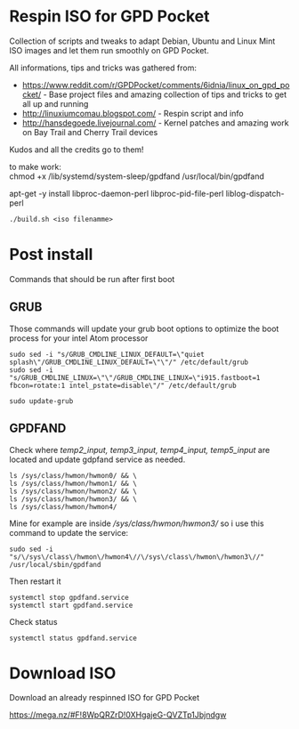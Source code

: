 # Respin ISO for GPD Pocket
Collection of scripts and tweaks to adapt Debian, Ubuntu and Linux Mint ISO images and let them run smoothly on GPD Pocket.

All informations, tips and tricks was gathered from:
 - https://www.reddit.com/r/GPDPocket/comments/6idnia/linux_on_gpd_pocket/ - Base project files and amazing collection of tips and tricks to get all up and running
 - http://linuxiumcomau.blogspot.com/ - Respin script and info
 - http://hansdegoede.livejournal.com/ - Kernel patches and amazing work on Bay Trail and Cherry Trail devices
 
 Kudos and all the credits go to them! 

to make work:<br>
chmod +x /lib/systemd/system-sleep/gpdfand /usr/local/bin/gpdfand<br>

apt-get -y install libproc-daemon-perl libproc-pid-file-perl liblog-dispatch-perl<br>

    ./build.sh <iso filenamme>
    
# Post install

Commands that should be run after first boot

## GRUB

Those commands will update your grub boot options to optimize the boot process for your intel Atom processor

    sudo sed -i "s/GRUB_CMDLINE_LINUX_DEFAULT=\"quiet splash\"/GRUB_CMDLINE_LINUX_DEFAULT=\"\"/" /etc/default/grub
    sudo sed -i "s/GRUB_CMDLINE_LINUX=\"\"/GRUB_CMDLINE_LINUX=\"i915.fastboot=1 fbcon=rotate:1 intel_pstate=disable\"/" /etc/default/grub

    sudo update-grub
    
## GPDFAND

Check where *temp2_input, temp3_input, temp4_input, temp5_input* are located and update gdpfand service as needed.

    ls /sys/class/hwmon/hwmon0/ && \
    ls /sys/class/hwmon/hwmon1/ && \
    ls /sys/class/hwmon/hwmon2/ && \
    ls /sys/class/hwmon/hwmon3/ && \
    ls /sys/class/hwmon/hwmon4/
    
Mine for example are inside */sys/class/hwmon/hwmon3/* so i use this command to update the service:

    sudo sed -i "s/\/sys\/class\/hwmon\/hwmon4\//\/sys\/class\/hwmon\/hwmon3\//" /usr/local/sbin/gpdfand
    
Then restart it

    systemctl stop gpdfand.service
    systemctl start gpdfand.service
    
Check status

    systemctl status gpdfand.service

# Download ISO

Download an already respinned ISO for GPD Pocket

https://mega.nz/#F!8WpQRZrD!0XHgajeG-QVZTp1Jbjndgw

